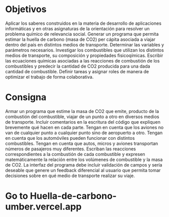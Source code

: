 
# **Objetivos**

Aplicar los saberes construidos en la materia de desarrollo de aplicaciones informáticas y en otras asignaturas de la orientación para resolver un problema químico de relevancia social.
Generar un programa que permita estimar la huella de carbono (masa de CO2) per cápita asociada a viajar dentro del país en distintos medios de transporte.
Determinar las variables y parámetros necesarios.
Investigar los combustibles que utilizan los distintos medios de transporte, su composición y propiedades fisicoqímicas.
Escribir las ecuaciones químicas asociadas a las reacciones de combustión de los combustibles y predecir la cantidad de CO2 producida para una dada cantidad de combustible.
Definir tareas y asignar roles de manera de optimizar el trabajo de forma colaborativa.

# **Consigna**

Armar un programa que estime la masa de CO2 que emite, producto de la combustión del combustible, viajar de un punto a otro en diversos medios de transporte. Incluir comentarios en la escritura del código que expliquen brevemente qué hacen en cada parte.
Tengan en cuenta que los aviones no van de cualquier punto a cualquier punto sino de aeropuerto a otro. Tengan en cuenta que los automóviles pueden funcionar con distintos combustibles. Tengan en cuenta que autos, micros y aviones transportan números de pasajeros muy diferentes.
Escriban las reacciones correspondientes a la combustión de cada combustible y expresen matemáticamente la relación entre los volúmenes de combustible y la masa de CO2.
La interfaz del programa debe incluir validación de campos y sería deseable que genere un feedback diferencial al usuario que permita tomar decisiones sobre en qué medio de transporte realizar su viaje.

# **Go to Huella-de-carbono-umber.vercel.app**
